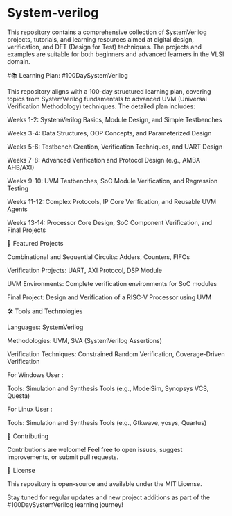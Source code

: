 # System-verilog
This repository contains a comprehensive collection of SystemVerilog projects, tutorials, and learning resources aimed at digital design, verification, and DFT (Design for Test) techniques. The projects and examples are suitable for both beginners and advanced learners in the VLSI domain.



#📚 Learning Plan: #100DaySystemVerilog

This repository aligns with a 100-day structured learning plan, covering topics from SystemVerilog fundamentals to advanced UVM (Universal Verification Methodology) techniques. The detailed plan includes:

Weeks 1-2: SystemVerilog Basics, Module Design, and Simple Testbenches

Weeks 3-4: Data Structures, OOP Concepts, and Parameterized Design

Weeks 5-6: Testbench Creation, Verification Techniques, and UART Design

Weeks 7-8: Advanced Verification and Protocol Design (e.g., AMBA AHB/AXI)

Weeks 9-10: UVM Testbenches, SoC Module Verification, and Regression Testing

Weeks 11-12: Complex Protocols, IP Core Verification, and Reusable UVM Agents

Weeks 13-14: Processor Core Design, SoC Component Verification, and Final Projects




🚀 Featured Projects

Combinational and Sequential Circuits: Adders, Counters, FIFOs

Verification Projects: UART, AXI Protocol, DSP Module

UVM Environments: Complete verification environments for SoC modules

Final Project: Design and Verification of a RISC-V Processor using UVM



🛠️ Tools and Technologies

Languages: SystemVerilog

Methodologies: UVM, SVA (SystemVerilog Assertions)

Verification Techniques: Constrained Random Verification, Coverage-Driven Verification

For Windows User :

Tools: Simulation and Synthesis Tools (e.g., ModelSim, Synopsys VCS, Questa)

For Linux User : 

Tools: Simulation and Synthesis Tools (e.g., Gtkwave, yosys, Quartus)


🤝 Contributing

Contributions are welcome! Feel free to open issues, suggest improvements, or submit pull requests.



📄 License

This repository is open-source and available under the MIT License.



Stay tuned for regular updates and new project additions as part of the #100DaySystemVerilog learning journey!
